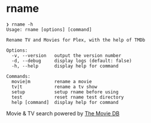 # rname

```
❯ rname -h
Usage: rname [options] [command]

Rename TV and Movies for Plex, with the help of TMDb

Options:
  -v, --version   output the version number
  -d, --debug     display logs (default: false)
  -h, --help      display help for command

Commands:
  movie|m         rename a movie
  tv|t            rename a tv show
  setup           setup rname before using
  test            reset rname test directory
  help [command]  display help for command

```

Movie & TV search powered by [The Movie DB](https://www.themoviedb.org/)
